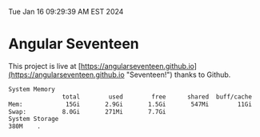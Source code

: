 Tue Jan 16 09:29:39 AM EST 2024

# Angular Seventeen


This project is live at [https://angularseventeen.github.io](https://angularseventeen.github.io "Seventeen!") thanks to Github.

```bash
System Memory
               total        used        free      shared  buff/cache   available
Mem:            15Gi       2.9Gi       1.5Gi       547Mi        11Gi        12Gi
Swap:          8.0Gi       271Mi       7.7Gi
System Storage
380M	.
```
